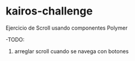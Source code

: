 # kairos-challenge

Ejercicio de Scroll usando componentes Polymer

-TODO:

1. arreglar scroll cuando se navega con botones
